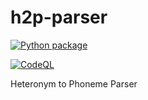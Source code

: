# h2p-parser

[![Python package](https://github.com/ionite34/h2p-parser/actions/workflows/python-package.yml/badge.svg)](https://github.com/ionite34/h2p-parser/actions/workflows/python-package.yml)

[![CodeQL](https://github.com/ionite34/h2p-parser/actions/workflows/codeql-analysis.yml/badge.svg)](https://github.com/ionite34/h2p-parser/actions/workflows/codeql-analysis.yml)

Heteronym to Phoneme Parser
